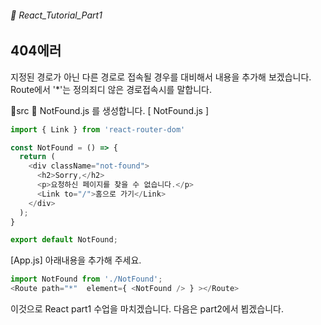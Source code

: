 ###### 🌵 React_Tutorial_Part1

## 404에러

지정된 경로가 아닌 다른 경로로 접속될 경우를 대비해서 내용을 추가해 보겠습니다. 
Route에서 '*'는 정의죄디 않은 경로접속시를 말합니다.

:file_folder:src :file_folder: NotFound.js 를 생성합니다. 
[ NotFound.js ]
``` javascript
import { Link } from 'react-router-dom'

const NotFound = () => {
  return (  
    <div className="not-found">
      <h2>Sorry,</h2>
      <p>요청하신 페이지를 찾을 수 없습니다.</p>
      <Link to="/">홈으로 가기</Link>
    </div>
  );
}

export default NotFound;

```   

[App.js] 아래내용을 추가해 주세요.   
```javascript 
import NotFound from './NotFound';
<Route path="*"  element={ <NotFound /> } ></Route>   

```   

이것으로 React part1 수업을 마치겠습니다.  다음은 part2에서 뵙겠습니다. 

